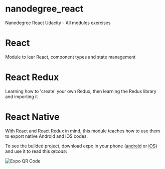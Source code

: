 # nanodegree_react
Nanodegree React Udacity - All modules exercises

# React
Module to lear React, component types and state management

# React Redux
Learning how to 'create' your own Redux, then learning the Redux library and importing it

# React Native
With React and React Redux in mind, this module teaches how to use them to export native Android and iOS codes.

To see the builded project, download expo in your phone ([android](https://play.google.com/store/apps/details?id=host.exp.exponent) or [iOS](https://search.itunes.apple.com/WebObjects/MZContentLink.woa/wa/link?path=apps%2fexponent)) and use it to read this *qrcode*:

![Expo QR Code](https://i.ibb.co/0q2ZVL5/qrcode.png)
